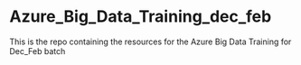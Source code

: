 # Azure_Big_Data_Training_dec_feb
This is the repo containing the resources for the Azure Big Data Training for Dec_Feb batch
